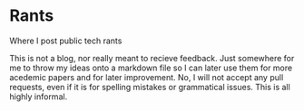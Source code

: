 # Rants
Where I post public tech rants

This is not a blog, nor really meant to recieve feedback. Just somewhere for me to throw my ideas onto a markdown file so I can later use them for more acedemic papers and for later improvement. No, I will not accept any pull requests, even if it is for spelling mistakes or grammatical issues. This is all highly informal.